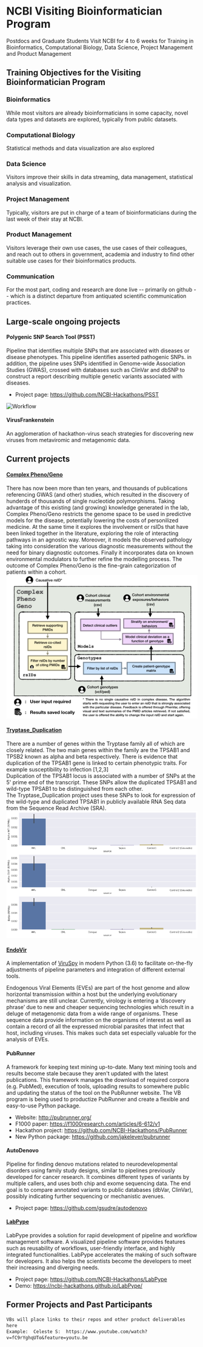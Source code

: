# NCBI Visiting Bioinformatician Program
Postdocs and Graduate Students Visit NCBI for 4 to 6 weeks for Training in Bioinformatics, Computational Biology, Data Science, Project Management and Product Management

## Training Objectives for the Visiting Bioinformatician Program

### Bioinformatics
  While most visitors are already bioinformaticians in some capacity, novel data types and datasets are explored, typically from public datasets.  
### Computational Biology
  Statistical methods and data visualization are also explored 
### Data Science
  Visitors improve their skills in data streaming, data management, statistical analysis and visualization.  
### Project Management
  Typically, visitors are put in charge of a team of bioinformaticians during the last week of their stay at NCBI.  
### Product Management
  Visitors leverage their own use cases, the use cases of their colleagues, and reach out to others in government, academia and industry to find other suitable use cases for their bioinformatics products.  
### Communication
  For the most part, coding and research are done live -- primarily on github -- which is a distinct departure from antiquated scientific communication practices.  

## Large-scale ongoing projects

#### Polygenic SNP Search Tool (PSST)
Pipeline that identifies multiple SNPs that are associated with diseases or disease phenotypes. This pipeline identifies
asserted pathogenic SNPs. in addition, the pipeline uses SNPs identified in Genome-wide Association Studies (GWAS), crossed with databases such as ClinVar and dbSNP to construct a report describing multiple genetic variants associated with diseases.

- Project page: https://github.com/NCBI-Hackathons/PSST

![Workflow](/images/smallPSST.png?raw=true "PSST.png")

#### VirusFrankenstein

An agglomeration of hackathon-virus seach strategies for discovering new viruses from metaviromic and metagenomic data.  

## Current projects

#### [Complex Pheno/Geno](https://github.com/NCBI-Hackathons/Complex_Phenogeno)

There has now been more than ten years, and thousands of publications referencing GWAS (and other) studies, which resulted in the discovery of hunderds of thousands of single nucleotide polymorphisms. Taking advantage of this existing (and growing) knowledge generated in the lab, Complex Pheno/Geno restricts the genome space to be used in predictive models for the disease, potentially lowering the costs of personilized medicine. At the same time it explores the involvement or rsIDs that have been linked together in the literature, exploring the role of interacting pathways in an agnostic way. Moreover, it models the observed pathology taking into consideration the various diagnostic measurements without the need for binary diagnostic outcomes. Finally it incorporates data on known environmental modulators to further refine the modelling process. The outcome of Complex Pheno/Geno is the fine-grain categorization of patients within a cohort.
![Flow diagram](https://github.com/NCBI-Hackathons/Complex_Phenogeno/blob/master/Images/FlowDiagram.jpeg)

#### [Tryptase_Duplication](https://github.com/NCBI-Hackathons/Tryptase_Duplication) 

There are a number of genes within the Tryptase family all of which are closely related. The two main genes within the family are the TPSAB1 and TPSB2 known as alpha and beta respectively.
There is evidence that duplication of the TPSAB1 gene is linked to certain phenotypic traits. For example susceptibility to infection [1,2,3]
<br />
Duplication of the TPSAB1 locus is associated with a number of SNPs at the 5' prime end of the transcript. These SNPs allow the duplicated TPSAB1 and wild-type TPSAB1 to be distinguished from each other.
<br />
The Tryptase_Duplication project uses these SNPs to look for expression of the wild-type and duplicated TPSAB1 in publicly available RNA Seq data from the Sequence Read Archive (SRA).
<br />
![Flow diagram](https://github.com/NCBI-Hackathons/Tryptase_Duplication/blob/master/analysis/figs/expression_per_group.png)

#### [EndoVir](https://github.com/NCBI-Hackathons/EndoVir) 

A implementation of [ViruSpy](https://github.com/NCBI-Hackathons/ViruSpy)  in modern Python (3.6) to facilitate on-the-fly adjustments of pipeline parameters and integration of different external tools.   

Endogenous Viral Elements (EVEs) are part of the host genome and allow horizontal transmission within a host but the underlying evolutionary mechanisms are still unclear. Currently, virology is entering a ‘discovery phrase’ due to new and cheaper sequencing technologies which result in a deluge of metagenomic data from a wide range of organisms. These sequence data provide information on the organisms of interest as well as contain a record of all the expressed microbial parasites that infect that host, including viruses. This makes such data set especially valuable for the analysis of EVEs.

#### PubRunner

A framework for keeping text mining up-to-date. Many text mining tools and results become stale because they aren't updated with the latest publications. This framework manages the download of required corpora (e.g. PubMed), execution of tools, uploading results to somewhere public and updating the status of the tool on the PubRunner website. The VB program is being used to productize PubRunner and create a flexible and easy-to-use Python package.

- Website: http://pubrunner.org/
- F1000 paper: https://f1000research.com/articles/6-612/v1
- Hackathon project: https://github.com/NCBI-Hackathons/PubRunner
- New Python package: https://github.com/jakelever/pubrunner

#### AutoDenovo

Pipeline for finding denovo mutations related to neurodevelopmental disorders using family study designs, similar to pipelines previously developed for cancer research. It combines different types of variants by multiple callers, and uses both chip and exome sequencing data. The end goal is to compare annotated variants to public databases (dbVar, ClinVar), possibly indicating further sequencing or mechanistic avenues.

- Project page: https://github.com/gsudre/autodenovo

#### [LabPype](https://github.com/NCBI-Hackathons/LabPype)

LabPype provides a solution for rapid development of pipeline and workflow management software. A visualized pipeline software provides features such as reusability of workflows, user-friendly interface, and highly integrated functionalities. LabPype accelerates the making of such software for developers. It also helps the scientists become the developers to meet their increasing and diverging needs.

- Project page: https://github.com/NCBI-Hackathons/LabPype
- Demo: https://ncbi-hackathons.github.io/LabPype/

## Former Projects and Past Participants

```
VBs will place links to their repos and other product deliverables here 
Example:  Celeste S:  https://www.youtube.com/watch?v=fC9rYghqUTo&feature=youtu.be
```
